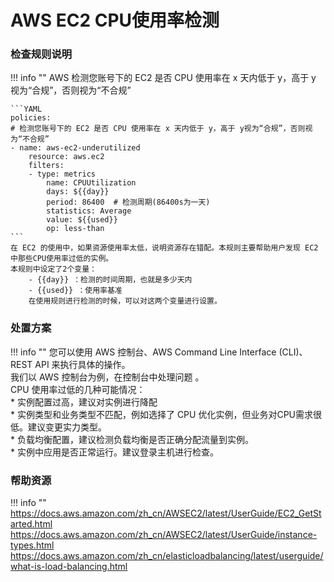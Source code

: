 # AWS EC2 CPU使用率检测

### 检查规则说明
!!! info ""
    AWS  检测您账号下的 EC2 是否 CPU 使用率在 x 天内低于 y，高于 y 视为“合规”，否则视为“不合规”
    
    ```YAML
    policies:
    # 检测您账号下的 EC2 是否 CPU 使用率在 x 天内低于 y，高于 y视为“合规”，否则视为“不合规”
    - name: aws-ec2-underutilized
        resource: aws.ec2
        filters:
        - type: metrics
            name: CPUUtilization
            days: ${{day}}
            period: 86400  # 检测周期(86400s为一天)
            statistics: Average
            value: ${{used}}
            op: less-than
    ```    
    在 EC2 的使用中，如果资源使用率太低，说明资源存在错配。本规则主要帮助用户发现 EC2 中那些CPU使用率过低的实例。   
    本规则中设定了2个变量：   
        - {{day}} ：检测的时间周期，也就是多少天内   
        - {{used}} ：使用率基准   
        在使用规则进行检测的时候，可以对这两个变量进行设置。
### 处置方案
!!! info ""
    您可以使用 AWS 控制台、AWS Command Line Interface (CLI)、REST API 来执行具体的操作。   
    我们以 AWS 控制台为例，在控制台中处理问题 。    
    CPU 使用率过低的几种可能情况：    
    * 实例配置过高，建议对实例进行降配   
    * 实例类型和业务类型不匹配，例如选择了 CPU 优化实例，但业务对CPU需求很低。建议变更实力类型。   
    * 负载均衡配置，建议检测负载均衡是否正确分配流量到实例。  
    * 实例中应用是否正常运行。建议登录主机进行检查。  


### 帮助资源
!!! info ""
    https://docs.aws.amazon.com/zh_cn/AWSEC2/latest/UserGuide/EC2_GetStarted.html
    https://docs.aws.amazon.com/zh_cn/AWSEC2/latest/UserGuide/instance-types.html
    https://docs.aws.amazon.com/zh_cn/elasticloadbalancing/latest/userguide/what-is-load-balancing.html